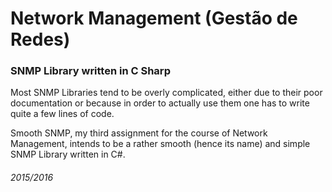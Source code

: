 # Network Management (Gestão de Redes)

### SNMP Library written in C Sharp

Most SNMP Libraries tend to be overly complicated, either due to their poor documentation or because in order to actually use them one has to write quite a few lines of code. 

Smooth SNMP, my third assignment for the course of Network Management, intends to be a rather smooth (hence its name) and simple SNMP Library written in C#.



###### 2015/2016
